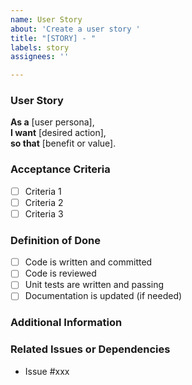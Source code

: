 ```yaml
---
name: User Story
about: 'Create a user story '
title: "[STORY] - "
labels: story
assignees: ''

---
```


### User Story

**As a** [user persona],  
**I want** [desired action],  
**so that** [benefit or value].

### Acceptance Criteria
<!-- List specific conditions that must be met for this user story to be considered complete. -->
- [ ] Criteria 1
- [ ] Criteria 2
- [ ] Criteria 3

### Definition of Done
<!-- Outline the requirements that indicate the user story is complete. -->
- [ ] Code is written and committed
- [ ] Code is reviewed
- [ ] Unit tests are written and passing
- [ ] Documentation is updated (if needed)

### Additional Information
<!-- Include any additional context, links, or notes relevant to the user story. -->

### Related Issues or Dependencies
<!-- Link any related issues, pull requests, or dependencies here. -->
- Issue #xxx
